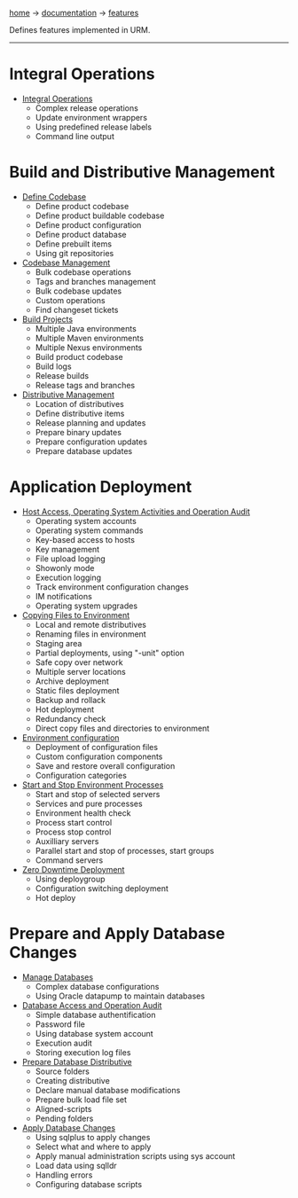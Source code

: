 [home](home.md) -> [documentation](documentation.md) -> [features](features.md)

Defines features implemented in URM.



---


# Integral Operations #

  * [Integral Operations](featuresintegral.md)
    * Complex release operations
    * Update environment wrappers
    * Using predefined release labels
    * Command line output

# Build and Distributive Management #

  * [Define Codebase](featurescodebase.md)
    * Define product codebase
    * Define product buildable codebase
    * Define product configuration
    * Define product database
    * Define prebuilt items
    * Using git repositories
  * [Codebase Management](featurescodeops.md)
    * Bulk codebase operations
    * Tags and branches management
    * Bulk codebase updates
    * Custom operations
    * Find changeset tickets
  * [Build Projects](featuresbuild.md)
    * Multiple Java environments
    * Multiple Maven environments
    * Multiple Nexus environments
    * Build product codebase
    * Build logs
    * Release builds
    * Release tags and branches
  * [Distributive Management](featuresdist.md)
    * Location of distributives
    * Define distributive items
    * Release planning and updates
    * Prepare binary updates
    * Prepare configuration updates
    * Prepare database updates

# Application Deployment #

  * [Host Access, Operating System Activities and Operation Audit](featuresappaccess.md)
    * Operating system accounts
    * Operating system commands
    * Key-based access to hosts
    * Key management
    * File upload logging
    * Showonly mode
    * Execution logging
    * Track environment configuration changes
    * IM notifications
    * Operating system upgrades
  * [Copying Files to Environment](featuresredist.md)
    * Local and remote distributives
    * Renaming files in environment
    * Staging area
    * Partial deployments, using "-unit" option
    * Safe copy over network
    * Multiple server locations
    * Archive deployment
    * Static files deployment
    * Backup and rollack
    * Hot deployment
    * Redundancy check
    * Direct copy files and directories to environment
  * [Environment configuration](featuresconfig.md)
    * Deployment of configuration files
    * Custom configuration components
    * Save and restore overall configuration
    * Configuration categories
  * [Start and Stop Environment Processes](featurescontrol.md)
    * Start and stop of selected servers
    * Services and pure processes
    * Environment health check
    * Process start control
    * Process stop control
    * Auxilliary servers
    * Parallel start and stop of processes, start groups
    * Command servers
  * [Zero Downtime Deployment](featureszerodowntime.md)
    * Using deploygroup
    * Configuration switching deployment
    * Hot deploy

# Prepare and Apply Database Changes #

  * [Manage Databases](featuresdbmanage.md)
    * Complex database configurations
    * Using Oracle datapump to maintain databases
  * [Database Access and Operation Audit](featuresdbaccess.md)
    * Simple database authentification
    * Password file
    * Using database system account
    * Execution audit
    * Storing execution log files
  * [Prepare Database Distributive](featuresdbdist.md)
    * Source folders
    * Creating distributive
    * Declare manual database modifications
    * Prepare bulk load file set
    * Aligned-scripts
    * Pending folders
  * [Apply Database Changes](featuresdbapply.md)
    * Using sqlplus to apply changes
    * Select what and where to apply
    * Apply manual administration scripts using sys account
    * Load data using sqlldr
    * Handling errors
    * Configuring database scripts